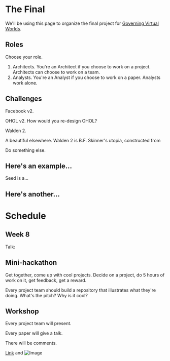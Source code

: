 # The Final

We'll be using this page to organize the final project for [Governing Virtual Worlds](https://hls.harvard.edu/academics/curriculum/catalog/default.aspx?o=72386).

## Roles

Choose your role.

1. Architects. You're an Architect if you choose to work on a project. Architects can choose to work on a team.
2. Analysts. You're an Analyst if you choose to work on a paper. Analysts work alone.

## Challenges

Facebook v2.

OHOL v2. How would you re-design OHOL?

Walden 2.

A beautiful elsewhere. Walden 2 is B.F. Skinner's utopia, constructed from 

Do something else.

## Here's an example...

Seed is a...

## Here's another...

# Schedule

## Week 8

Talk:

## Mini-hackathon

Get together, come up with cool projects. Decide on a project, do 5 hours of work on it, get feedback, get a reward.

Every project team should build a repository that illustrates what they're doing. What's the pitch? Why is it cool?

## Workshop

Every project team will present.

Every paper will give a talk.

There will be comments.

[Link](url) and ![Image](src)
